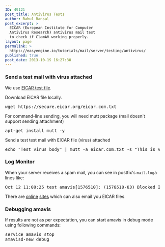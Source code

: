 ```yaml
---
ID: 49121
post_title: Antivirus Tests
author: Rahul Bansal
post_excerpt: >
  EICAR (European Institute for Computer
  Antivirus Research) antivirus mail test
  to check if ClamAV working properly.
layout: page
permalink: >
  https://easyengine.io/tutorials/mail/server/testing/antivirus/
published: true
post_date: 2013-10-19 16:27:30
---
```

<h3>Send a test mail with virus attached</h3>
We use <a href="http://en.wikipedia.org/wiki/EICAR_test_file">EICAR test file</a>.

Download EICAR file locally.
<pre>wget https://secure.eicar.org/eicar.com.txt</pre>
For command-line sending, you will need mutt package (mail doesn't support sending attachment)
<pre>apt-get install mutt -y</pre>
Send a test test mail with EICAR file (virus) attached
<pre>echo "Test virus body" | mutt -a eicar.com.txt -s "This is virus" -- admin@example.com</pre>
<h3>Log Monitor</h3>
When your server receives a spam mail, you can see in postfix's <code>mail.log</code>a lines like:
<pre>Oct 12 11:00:25 test amavis[1576510]: (1576510-03) Blocked INFECTED (Eicar-Test-Signature), [192.241.254.103] [192.241.254.103] &lt;root@test.rtcamp.com&gt; -&gt; &lt;admin@example.com&gt;, quarantine: S/virus-SA93AIGegqCY, Message-ID: &lt;20131012145923.GA29765@example.com&gt;, mail_id: SA93AIGegqCY, Hits: -, size: 976, 57 ms</pre>
There are <a href="http://www.aleph-tec.com/eicar/">online</a> <a href="http://www.info-techs.com/eicar.shtml">sites</a> which can also email you EICAR files.
<h3>Debugging amavis</h3>
If results are not as per expectation, you can start amavis in debug mode using following commands:
<pre>service amavis stop
amavisd-new debug</pre>
